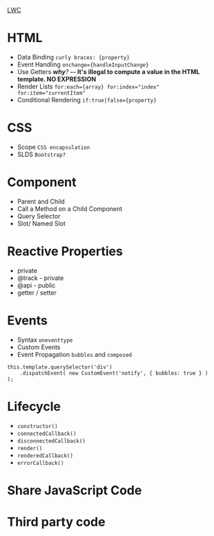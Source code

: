[LWC](https://lwc.dev/)

# HTML 
- Data Binding `curly braces: {property}`
- Event Handling `onchange={handleInputChange}`
- Use Getters _**why**?_ **-- It's illegal to compute a value in the HTML template. NO EXPRESSION**
- Render Lists `for:each={array} for:index="index" for:item="currentItem"`
- Conditional Rendering `if:true|false={property}`

# CSS
- Scope `CSS encapsulation`
- SLDS `Bootstrap?`

# Component
- Parent and Child
- Call a Method on a Child Component
- Query Selector
- Slot/ Named Slot

# Reactive Properties
- private
- @track - private
- @api - public
- getter / setter

# Events
- Syntax `oneventtype`
- Custom Events 
- Event Propagation `bubbles` and `composed`
```` 
this.template.querySelector('div')
    .dispatchEvent( new CustomEvent('notify', { bubbles: true } )
);
````

# Lifecycle
- `constructor()`
- `connectedCallback()`
- `disconnectedCallback()`
- `render()`
- `renderedCallback()`
- `errorCallback()`

# Share JavaScript Code

# Third party code
